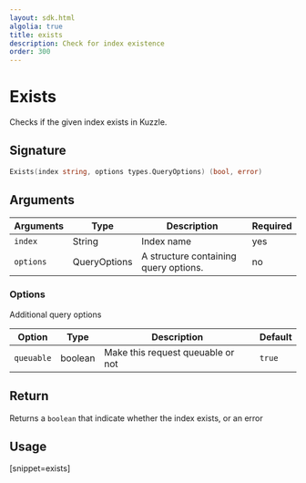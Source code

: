 ```yaml
---
layout: sdk.html
algolia: true
title: exists
description: Check for index existence
order: 300
---
```


# Exists

Checks if the given index exists in Kuzzle.

## Signature

```go
Exists(index string, options types.QueryOptions) (bool, error)
```

## Arguments

| Arguments | Type         | Description                           | Required |
| --------- | ------------ | ------------------------------------- | -------- |
| `index`   | String       | Index name                            | yes      |
| `options` | QueryOptions | A structure containing query options. | no       |

### **Options**

Additional query options

| Option     | Type    | Description                       | Default |
| ---------- | ------- | --------------------------------- | ------- |
| `queuable` | boolean | Make this request queuable or not | `true`  |

## Return

Returns a `boolean` that indicate whether the index exists, or an error

## Usage

[snippet=exists]
